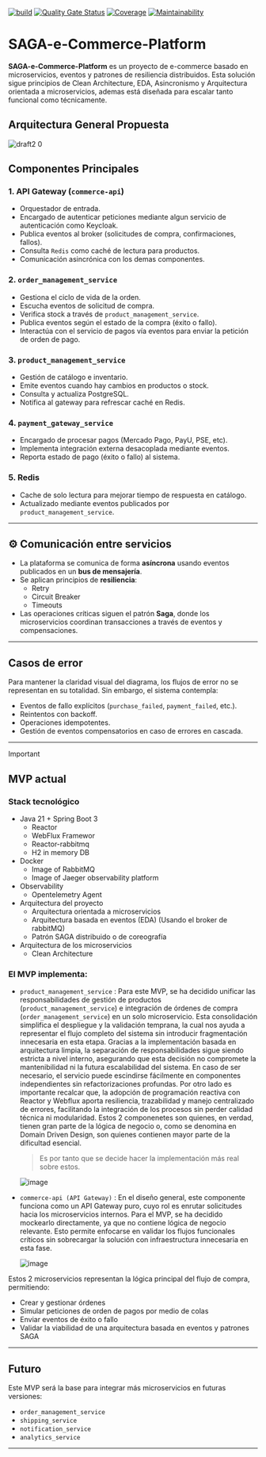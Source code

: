 [![build](https://github.com/JofreDev/SAGA-e-Commerce-Platform/actions/workflows/main.yml/badge.svg)](https://github.com/JofreDev/SAGA-e-Commerce-Platform/actions)
[![Quality Gate Status](https://sonarcloud.io/api/project_badges/measure?project=JofreDev_SAGA-e-Commerce-Platform&metric=alert_status)](https://sonarcloud.io/summary/overall?id=JofreDev_SAGA-e-Commerce-Platform)
[![Coverage](https://sonarcloud.io/api/project_badges/measure?project=JofreDev_SAGA-e-Commerce-Platform&metric=coverage)](https://sonarcloud.io/summary/overall?id=JofreDev_SAGA-e-Commerce-Platform)
[![Maintainability](https://sonarcloud.io/api/project_badges/measure?project=JofreDev_SAGA-e-Commerce-Platform&metric=sqale_rating)](https://sonarcloud.io/summary/overall?id=JofreDev_SAGA-e-Commerce-Platform)

# SAGA-e-Commerce-Platform

**SAGA-e-Commerce-Platform** es un proyecto de e-commerce basado en microservicios, eventos y patrones de resiliencia distribuidos. 
Esta solución sigue principios de Clean Architecture, EDA, Asincronismo y Arquitectura orientada a microservicios, ademas está diseñada para escalar tanto funcional como técnicamente.


## Arquitectura General Propuesta

![draft2 0](https://github.com/user-attachments/assets/bfee587c-b807-44c4-90c7-798ab5f89ece)


## Componentes Principales

### 1. API Gateway (`commerce-api`)
- Orquestador de entrada.
- Encargado de autenticar peticiones mediante algun servicio de autenticación como Keycloak.
- Publica eventos al broker (solicitudes de compra, confirmaciones, fallos).
- Consulta `Redis` como caché de lectura para productos.
- Comunicación asincrónica con los demas componentes.

### 2. `order_management_service`
- Gestiona el ciclo de vida de la orden.
- Escucha eventos de solicitud de compra.
- Verifica stock a través de `product_management_service`.
- Publica eventos según el estado de la compra (éxito o fallo).
- Interactúa con el servicio de pagos vía eventos para enviar la petición de orden de pago.

### 3. `product_management_service`
- Gestión de catálogo e inventario.
- Emite eventos cuando hay cambios en productos o stock.
- Consulta y actualiza PostgreSQL.
- Notifica al gateway para refrescar caché en Redis.

### 4. `payment_gateway_service`
- Encargado de procesar pagos (Mercado Pago, PayU, PSE, etc).
- Implementa integración externa desacoplada mediante eventos.
- Reporta estado de pago (éxito o fallo) al sistema.

### 5. Redis
- Cache de solo lectura para mejorar tiempo de respuesta en catálogo.
- Actualizado mediante eventos publicados por `product_management_service`.


---

## ⚙️ Comunicación entre servicios

- La plataforma se comunica de forma **asíncrona** usando eventos publicados en un **bus de mensajería**.
- Se aplican principios de **resiliencia**:
  - Retry
  - Circuit Breaker
  - Timeouts
- Las operaciones críticas siguen el patrón **Saga**, donde los microservicios coordinan transacciones a través de eventos y compensaciones.

---

## Casos de error

Para mantener la claridad visual del diagrama, los flujos de error no se representan en su totalidad. Sin embargo, el sistema contempla:

- Eventos de fallo explícitos (`purchase_failed`, `payment_failed`, etc.).
- Reintentos con backoff.
- Operaciones idempotentes.
- Gestión de eventos compensatorios en caso de errores en cascada.

---
> [!IMPORTANT]
>## MVP actual
>
>### Stack tecnológico
>
>- Java 21 + Spring Boot 3
>   - Reactor
>   - WebFlux Framewor
>   - Reactor-rabbitmq
>   - H2 in memory DB 
>- Docker
>   - Image of RabbitMQ
>   - Image of Jaeger observability platform
>- Observability
>   - Opentelemetry Agent
>- Arquitectura del proyecto
>   - Arquitectura orientada a microservicios 
>   - Arquitectura basada en eventos (EDA) (Usando el broker de rabbitMQ)
>   - Patrón SAGA distribuido o de coreografía 
>- Arquitectura de los microservicios
>   - Clean Architecture
>
> ### El MVP implementa:
> - `product_management_service` : Para este MVP, se ha decidido unificar las responsabilidades de gestión de productos (`product_management_service`) e integración de órdenes de compra (`order_management_service`)  en un solo microservicio.
>    Esta consolidación simplifica el despliegue y la validación temprana, la cual nos ayuda a  representar el flujo completo del sistema sin introducir fragmentación innecesaria en esta etapa.
>    Gracias a la implementación basada en arquitectura limpia, la separación de responsabilidades sigue siendo estricta a nivel interno, asegurando que esta decisión no compromete la mantenibilidad
>    ni la futura escalabilidad del sistema. En caso de ser necesario, el servicio puede escindirse fácilmente en componentes independientes sin refactorizaciones profundas.
>    Por otro lado es importante recalcar que, la adopción de programación reactiva con Reactor y Webflux aporta resiliencia, trazabilidad y manejo centralizado de errores, 
>    facilitando la integración de los procesos sin perder calidad técnica ni modularidad.
>     Estos 2 componenetes son quienes, en verdad, tienen gran parte de la lógica de negocio o, como se denomina en Domain Driven Design, son quienes contienen mayor parte de la dificultad esencial.
>    > Es por tanto que se decide hacer la implementación más real sobre estos. 
> 
>    ![image](https://github.com/user-attachments/assets/4208bbae-cc1d-4b07-b770-312cdada8df4)
>   
> - `commerce-api (API Gateway)`  : En el diseño general, este componente funciona como un API Gateway puro, cuyo rol es enrutar solicitudes hacia los microservicios internos. Para el MVP, se ha decidido mockearlo directamente, ya que no contiene lógica de negocio relevante. Esto permite enfocarse en validar los flujos funcionales críticos sin sobrecargar la solución con infraestructura innecesaria en esta fase.
>   
>   ![image](https://github.com/user-attachments/assets/ee818cfa-ce92-4432-bcbf-5de53918cdb7)
>
>  Estos 2 microservicios representan la lógica principal del flujo de compra, permitiendo:
>    - Crear y gestionar órdenes
>    - Simular peticiones de orden de pagos por medio de colas
>    - Enviar eventos de éxito o fallo 
>    - Validar la viabilidad de una arquitectura basada en eventos y patrones SAGA

---

## Futuro

Este MVP será la base para integrar más microservicios en futuras versiones:
- `order_management_service`
- `shipping_service`
- `notification_service`
- `analytics_service`

---


